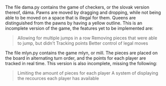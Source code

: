 The file dama.py contains the game of checkers, or the slovak version thereof, dáma.
Pawns are moved by dragging and dropping, while not being able to be moved on a space that is illegal for them.
Queens are distinguished from the pawns by having a yellow outline.
This is an incomplete version of the game, the features yet to be implemented are:
  > Allowing for multiple jumps in a row
  > Removing pieces that were able to jump, but didn't
  > Tracking points
  > Better control of legal moves

The file mlyn.py contains the game mlyn, or mill.
The pieces are placed on the board in alternating turn order, and the points for each player are tracked
in real time. This version is also incomplete, missing the following:
  > Limiting the amount of pieces for each player
  > A system of displaying the recources each player has available
